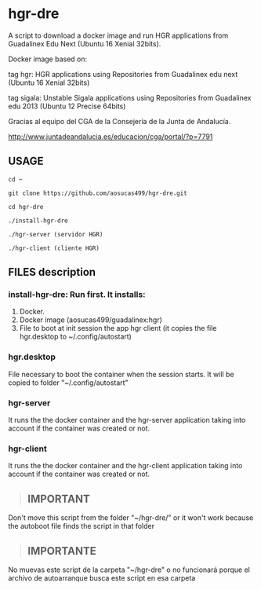 # hgr-dre

A script to download a docker image and run HGR applications from Guadalinex Edu Next (Ubuntu 16 Xenial 32bits).

Docker image based on:

tag hgr: HGR applications using Repositories from Guadalinex edu next (Ubuntu 16 Xenial 32bits)

tag sigala: Unstable Sigala applications using Repositories from Guadalinex edu 2013 (Ubuntu 12 Precise 64bits)


Gracias al equipo del CGA de la Consejería de la Junta de Andalucía.

http://www.juntadeandalucia.es/educacion/cga/portal/?p=7791

## USAGE

    cd ~ 

    git clone https://github.com/aosucas499/hgr-dre.git

    cd hgr-dre

    ./install-hgr-dre
    
    ./hgr-server (servidor HGR)
    
    ./hgr-client (cliente HGR)


## FILES description

### install-hgr-dre: Run first. It installs: 
1. Docker. 
2. Docker image (aosucas499/guadalinex:hgr)
3. File to boot at init session the app hgr client (it copies the file hgr.desktop to ~/.config/autostart)

### hgr.desktop
File necessary to boot the container when the session starts. It will be copied to folder "~/.config/autostart"

### hgr-server
It runs the the docker container and the hgr-server application taking into account if the container was created or not.

### hgr-client
It runs the the docker container and the hgr-client application taking into account if the container was created or not.
>## IMPORTANT
 Don't move this script from the folder "~/hgr-dre/" or it won't work
 because the autoboot file finds the script in that folder

>## IMPORTANTE
 No muevas este script de la carpeta "~/hgr-dre" o no funcionará
 porque el archivo de autoarranque busca este script en esa carpeta
